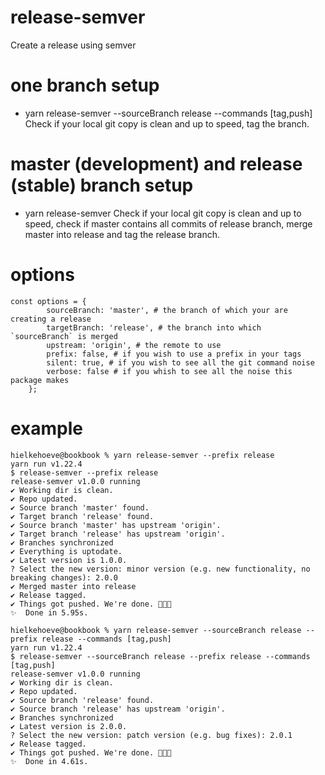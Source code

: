 # release-semver
Create a release using semver

# one branch setup
- yarn release-semver --sourceBranch release --commands [tag,push]
Check if your local git copy is clean and up to speed, tag the branch.

# master (development) and release (stable) branch setup
- yarn release-semver
Check if your local git copy is clean and up to speed, check if master contains all commits of release branch, merge master into release and tag the release branch.

# options
```
const options = {
        sourceBranch: 'master', # the branch of which your are creating a release
        targetBranch: 'release', # the branch into which `sourceBranch` is merged
        upstream: 'origin', # the remote to use
        prefix: false, # if you wish to use a prefix in your tags
        silent: true, # if you wish to see all the git command noise
        verbose: false # if you whish to see all the noise this package makes 
    };
```

# example
```
hielkehoeve@bookbook % yarn release-semver --prefix release
yarn run v1.22.4
$ release-semver --prefix release
release-semver v1.0.0 running
✔ Working dir is clean.
✔ Repo updated.
✔ Source branch 'master' found.
✔ Target branch 'release' found.
✔ Source branch 'master' has upstream 'origin'.
✔ Target branch 'release' has upstream 'origin'.
✔ Branches synchronized
✔ Everything is uptodate.
✔ Latest version is 1.0.0.
? Select the new version: minor version (e.g. new functionality, no breaking changes): 2.0.0
✔ Merged master into release
✔ Release tagged.
✔ Things got pushed. We're done. 🎉🎉🎉
✨  Done in 5.95s.
```

```
hielkehoeve@bookbook % yarn release-semver --sourceBranch release --prefix release --commands [tag,push]
yarn run v1.22.4
$ release-semver --sourceBranch release --prefix release --commands [tag,push]
release-semver v1.0.0 running
✔ Working dir is clean.
✔ Repo updated.
✔ Source branch 'release' found.
✔ Source branch 'release' has upstream 'origin'.
✔ Branches synchronized
✔ Latest version is 2.0.0.
? Select the new version: patch version (e.g. bug fixes): 2.0.1
✔ Release tagged.
✔ Things got pushed. We're done. 🎉🎉🎉
✨  Done in 4.61s.
```
